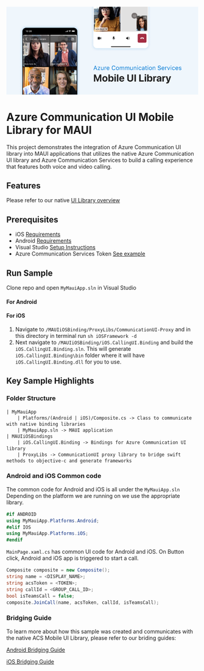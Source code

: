 ![Hero Image](/mobile-ui-library-hero-image.png)

# Azure Communication UI Mobile Library for MAUI

This project demonstrates the integration of Azure Communication UI library into MAUI applications that utilizes the native Azure Communication UI library and Azure Communication Services to build a calling experience that features both voice and video calling.

## Features

Please refer to our native [UI Library overview](https://docs.microsoft.com/en-us/azure/communication-services/concepts/ui-library/ui-library-overview?pivots=platform-mobile)

## Prerequisites

- iOS [Requirements](https://github.com/Azure/communication-ui-library-ios#requirements)
- Android [Requirements](https://github.com/Azure/communication-ui-library-android#prerequisites)
- Visual Studio [Setup Instructions](https://docs.microsoft.com/en-us/xamarin/get-started/installation/?pivots=macos)
- Azure Communication Services Token [See example](https://docs.microsoft.com/azure/communication-services/tutorials/trusted-service-tutorial)

## Run Sample

Clone repo and open `MyMauiApp.sln` in Visual Studio

#### For Android

#### For iOS

1. Navigate to `/MAUIiOSBinding/ProxyLibs/CommunicationUI-Proxy` and in this directory in terminal run `sh iOSFramework -d`
2. Next navigate to `/MAUIiOSBinding/iOS.CallingUI.Binding` and build the `iOS.CallingUI.Binding.sln`. This will generate `iOS.CallingUI.Binding\bin` folder where it will have `iOS.CallingUI.Binding.dll` for you to use.

## Key Sample Highlights

### Folder Structure

```
| MyMauiApp
    | Platforms/(Android | iOS)/Composite.cs -> Class to communicate with native binding libraries
    | MyMauiApp.sln -> MAUI application
| MAUIiOSBindings
    | iOS.CallingUI.Binding -> Bindings for Azure Communication UI library
    | ProxyLibs -> CommunicationUI proxy library to bridge swift methods to objective-c and generate frameworks
```

### Android and iOS Common code

The common code for Android and iOS is all under the `MyMauiApp.sln`
Depending on the platform we are running on we use the appropriate library.

```cs
#if ANDROID
using MyMauiApp.Platforms.Android;
#elif IOS
using MyMauiApp.Platforms.iOS;
#endif
```

`MainPage.xaml.cs` has common UI code for Android and iOS. On Button click, Android and iOS app is triggered to start a call.

```cs
Composite composite = new Composite();
string name = <DISPLAY_NAME>;
string acsToken = <TOKEN>;
string callId = <GROUP_CALL_ID>;
bool isTeamsCall = false;
composite.JoinCall(name, acsToken, callId, isTeamsCall);
```

### Bridging Guide

To learn more about how this sample was created and communicates with the native ACS Mobile UI Library, please refer to our briding guides:

[Android Bridging Guide](XamarinAndroidBindings/README.md)

[iOS Bridging Guide](MAUIiOSBindings/README.md)
